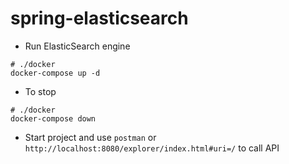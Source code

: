 # spring-elasticsearch

* Run ElasticSearch engine

```shell
# ./docker
docker-compose up -d
```

* To stop

```shell
# ./docker
docker-compose down
```

* Start project and use `postman` or `http://localhost:8080/explorer/index.html#uri=/` to call API
